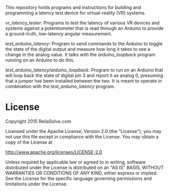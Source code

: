 This repository holds programs and instructions for building and programming
a latency test device for virtual-reality (VR) systems.

*vr_latency_tester*:
Programs to test the latency of various VR devices and systems against
a potentiometer that is read through an Arduino to provide a ground-truth,
low-latency angular measurement.

*test_arduino_latency*:
Program to send commands to the Arduino to toggle the state of the
digital output and measure how long it takes to see a change in the
analog value.  It talks with the *arduino_loopback* program running
on an Arduino to do this.

*test_arduino_latency/arduino_loopback*:
Program to run on an Arduino that will loop back the state of digital
pin 3 and report it as analog 0, presuming that a jumper has been
installed between the two.  It is meant to operate in combination with
the *test_arduino_latency* program.

# License
Copyright 2015 ReliaSolve.com

Licensed under the Apache License, Version 2.0 (the "License");
you may not use this file except in compliance with the License.
You may obtain a copy of the License at

http://www.apache.org/licenses/LICENSE-2.0

Unless required by applicable law or agreed to in writing, software
distributed under the License is distributed on an "AS IS" BASIS,
WITHOUT WARRANTIES OR CONDITIONS OF ANY KIND, either express or implied.
See the License for the specific language governing permissions and
limitations under the License.

